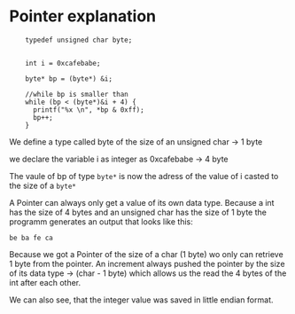#  Pointer explanation


```
    typedef unsigned char byte;
    
    
    int i = 0xcafebabe;
    
    byte* bp = (byte*) &i;

    //while bp is smaller than
    while (bp < (byte*)&i + 4) {
      printf("%x \n", *bp & 0xff);
      bp++;
    }
```

We define a type called byte of the size of an unsigned char -> 1 byte

we declare the variable i as integer as 0xcafebabe -> 4 byte

The vaule of bp of type `byte*` is now the adress of the value of i casted to the size of a `byte*`

A Pointer can always only get a value of its own data type. Because a int has the size of 4 bytes and an unsigned char has the size of 1 byte the programm generates an output that looks like this:

` be ba fe ca `

Because we got a Pointer of the size of a char (1 byte) wo only can retrieve 1 byte from the pointer. An increment always pushed the pointer by the size of its data type -> (char - 1 byte) which allows us the read the 4 bytes of the int after each other.

We can also see, that the integer value was saved in little endian format. 






